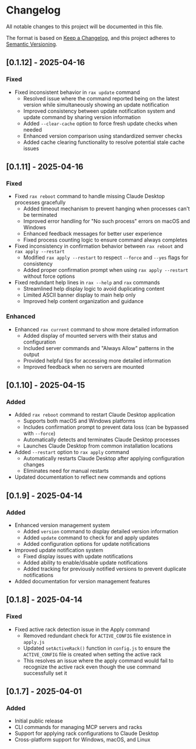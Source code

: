 # Changelog

All notable changes to this project will be documented in this file.

The format is based on [Keep a Changelog](https://keepachangelog.com/en/1.0.0/),
and this project adheres to [Semantic Versioning](https://semver.org/spec/v2.0.0.html).

## [0.1.12] - 2025-04-16

### Fixed

- Fixed inconsistent behavior in `rax update` command
  - Resolved issue where the command reported being on the latest version while simultaneously showing an update notification
  - Improved consistency between update notification system and update command by sharing version information
  - Added `--clear-cache` option to force fresh update checks when needed
  - Enhanced version comparison using standardized semver checks
  - Added cache clearing functionality to resolve potential stale cache issues

## [0.1.11] - 2025-04-16

### Fixed

- Fixed `rax reboot` command to handle missing Claude Desktop processes gracefully
  - Added timeout mechanism to prevent hanging when processes can't be terminated
  - Improved error handling for "No such process" errors on macOS and Windows
  - Enhanced feedback messages for better user experience
  - Fixed process counting logic to ensure command always completes
- Fixed inconsistency in confirmation behavior between `rax reboot` and `rax apply --restart`
  - Modified `rax apply --restart` to respect `--force` and `--yes` flags for consistency
  - Added proper confirmation prompt when using `rax apply --restart` without force options
- Fixed redundant help lines in `rax --help` and `rax` commands
  - Streamlined help display logic to avoid duplicating content
  - Limited ASCII banner display to main help only
  - Improved help content organization and guidance

### Enhanced

- Enhanced `rax current` command to show more detailed information
  - Added display of mounted servers with their status and configuration
  - Included server commands and "Always Allow" patterns in the output
  - Provided helpful tips for accessing more detailed information
  - Improved feedback when no servers are mounted

## [0.1.10] - 2025-04-15

### Added

- Added `rax reboot` command to restart Claude Desktop application
  - Supports both macOS and Windows platforms
  - Includes confirmation prompt to prevent data loss (can be bypassed with `--force`)
  - Automatically detects and terminates Claude Desktop processes
  - Launches Claude Desktop from common installation locations
- Added `--restart` option to `rax apply` command
  - Automatically restarts Claude Desktop after applying configuration changes
  - Eliminates need for manual restarts
- Updated documentation to reflect new commands and options

## [0.1.9] - 2025-04-14

### Added

- Enhanced version management system
  - Added `version` command to display detailed version information
  - Added `update` command to check for and apply updates
  - Added configuration options for update notifications
- Improved update notification system
  - Fixed display issues with update notifications
  - Added ability to enable/disable update notifications
  - Added tracking for previously notified versions to prevent duplicate notifications
- Added documentation for version management features

## [0.1.8] - 2025-04-14

### Fixed

- Fixed active rack detection issue in the Apply command
  - Removed redundant check for `ACTIVE_CONFIG` file existence in `apply.js`
  - Updated `setActiveRack()` function in `config.js` to ensure the `ACTIVE_CONFIG` file is created when setting the active rack
  - This resolves an issue where the apply command would fail to recognize the active rack even though the use command successfully set it

## [0.1.7] - 2025-04-01

### Added

- Initial public release
- CLI commands for managing MCP servers and racks
- Support for applying rack configurations to Claude Desktop
- Cross-platform support for Windows, macOS, and Linux